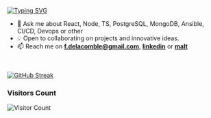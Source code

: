 
<p align="left">
  <a href="https://github.com/drkostas">
    <img src="https://readme-typing-svg.demolab.com/?font=Fira+Code&duration=2000&pause=1000&center=false&repeat=true&multiline=true&width=550&height=80&lines=Florian+De%20la%20comble;Freelance+Software+Engineer;Fullstack+%7C+Typescript+%7C+Databases+%7C+Infra" alt="Typing SVG" />
</a>
</p>

* 💬 Ask me about React, Node, TS, PostgreSQL, MongoDB, Ansible, CI/CD, Devops or other
* 💡 Open to collaborating on projects and innovative ideas. 
* 📫 Reach me on <strong><a href="mailto:f.delacomble@gmail.com">f.delacomble@gmail.com</a></strong>, **[linkedin](https://www.linkedin.com/in/florian-de-la-comble-5aa95895/)** or **[malt](https://www.malt.fr/profile/floriandelacomble)**

<br />

[![GitHub Streak](https://streak-stats.demolab.com?user=flodlc&theme=dark&hide_border=true&ring=7D7CFF&background=0E1117)](https://git.io/streak-stats)

<h3>Visitors Count</h3>

![Visitor Count](https://profile-counter.glitch.me/{flodlc}/count.svg)
